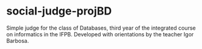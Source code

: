 social-judge-projBD
===================

Simple judge for the class of Databases, third year of the integrated course on informatics in the IFPB. Developed with orientations by the teacher Igor Barbosa.
